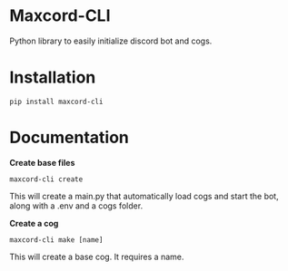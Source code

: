 # Maxcord-CLI
Python library to easily initialize discord bot and cogs.

# Installation

```pip install maxcord-cli```

# Documentation

<b>Create base files</b>

```maxcord-cli create```

This will create a main.py that automatically load cogs and start the bot, along with a .env and a cogs folder.


<b>Create a cog</b>

```maxcord-cli make [name]```

This will create a base cog. It requires a name.
